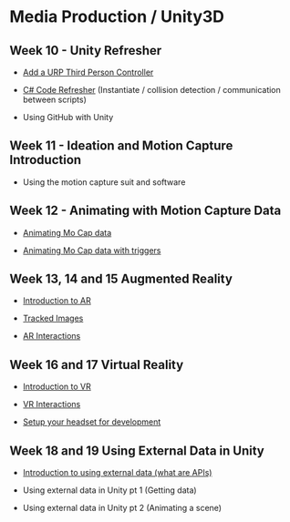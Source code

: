 # Media Production / Unity3D

## Week 10 -  Unity Refresher

 - [Add a URP Third Person Controller](https://uwetom.github.io/media-production-worksheets/wk10-unity-refresher/) 
 
 - [C# Code Refresher](https://uwetom.github.io/media-production-worksheets/wk10-unity-refresher/code-refresher.html) (Instantiate / collision detection / communication between scripts)
 - Using GitHub with Unity

## Week 11 - Ideation and Motion Capture Introduction
- Using the motion capture suit and software
 
## Week 12 - Animating with Motion Capture Data

- [Animating Mo Cap data](https://uwetom.github.io/media-production-worksheets/wk12-animating-mocap-data/)

- [Animating Mo Cap data with triggers](https://uwetom.github.io/media-production-worksheets/wk12-animating-mocap-data/triggers.html)

## Week 13, 14 and 15 Augmented Reality

- [Introduction to AR](https://uwetom.github.io/media-production-worksheets/wk13-unity-ar-introduction/)
- [Tracked Images](https://uwetom.github.io/media-production-worksheets/wk13-unity-ar-introduction/worksheet2.html)

- [AR Interactions](https://uwetom.github.io/media-production-worksheets/wk14-unity-ar-interactions/)

## Week 16 and 17 Virtual Reality

 - [Introduction to VR](https://uwetom.github.io/media-production-worksheets/wk17-vr-introduction)
 
- [VR Interactions](https://uwetom.github.io/media-production-worksheets/wk18-more-vr)

- [Setup your headset for development](https://uwetom.github.io/media-production-worksheets/wk18b-setup-headset)

## Week 18 and 19 Using External Data in Unity

 - [Introduction to using external data (what are APIs)](https://uwetom.github.io/media-production-worksheets/wk15-using-external-data/)
 
 - Using external data in Unity pt 1 (Getting data)

- Using external data in Unity pt 2 (Animating a scene)
 

<!--stackedit_data:
eyJoaXN0b3J5IjpbMTMyODQyNzA0LC0zODg2MjIzNjMsLTEwOT
YyMDg5MjEsMTIyMTA3MzQyMSwtMjA1NjcxNTA1NCwxMjM0NjI1
MDA1LDEwMjI3MDcyNzUsNjU4NDQyNDMsLTgzMzI4ODMyXX0=
-->